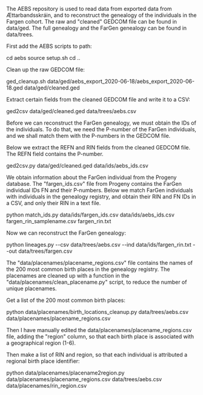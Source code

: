 
The AEBS repository is used to read data from exported data from Ættarbandsskráin, and to reconstruct the genealogy of the individuals in the Fargen cohort. The raw and "cleaned" GEDCOM file can be found in data/ged. The full genealogy and the FarGen genealogy can be found in data/trees.

First add the AEBS scripts to path:

cd aebs
source setup.sh
cd ..

Clean up the raw GEDCOM file:

ged_cleanup.sh data/ged/aebs_export_2020-06-18/aebs_export_2020-06-18.ged data/ged/cleaned.ged

Extract certain fields from the cleaned GEDCOM file and write it to a CSV:

ged2csv data/ged/cleaned.ged data/trees/aebs.csv

Before we can reconstruct the FarGen genealogy, we must obtain the IDs of the individuals. To do that, we need the P-number of the FarGen individuals, and we shall match them with the P-numbers in the GEDCOM file.

Below we extract the REFN and RIN fields from the cleaned GEDCOM file. The REFN field contains the P-number.

ged2csv.py data/ged/cleaned.ged data/ids/aebs_ids.csv

We obtain information about the FarGen individual from the Progeny database. The "fargen_ids.csv" file from Progeny contains the FarGen individual IDs FN and their P-numbers. Below we match FarGen individuals with individuals in the genealogy registry, and obtain their RIN and FN IDs in a CSV, and only their RIN in a text file.

python match_ids.py data/ids/fargen_ids.csv data/ids/aebs_ids.csv fargen_rin_samplename.csv fargen_rin.txt

Now we can reconstruct the FarGen genealogy:

python lineages.py --csv data/trees/aebs.csv --ind data/ids/fargen_rin.txt --out data/trees/fargen.csv

The "data/placenames/placename_regions.csv" file contains the names of the 200 most common birth places in the genealogy registry. The placenames are cleaned up with a function in the "data/placenames/clean_placename.py" script, to reduce the number of unique placenames.

Get a list of the 200 most common birth places:

python data/placenames/birth_locations_cleanup.py data/trees/aebs.csv data/placenames/placename_regions.csv

Then I have manually edited the data/placenames/placename_regions.csv file, adding the "region" column, so that each birth place is associated with a geographical region (1-6).

Then make a list of RIN and region, so that each individual is attributed a regional birth place identifier:

python data/placenames/placename2region.py data/placenames/placename_regions.csv data/trees/aebs.csv data/placenames/rin_region.csv





